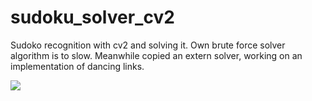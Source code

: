 # sudoku_solver_cv2
Sudoko recognition with cv2 and solving it. Own brute force solver algorithm is to slow. Meanwhile copied an extern solver, working on an implementation of dancing links.


![](sudoku_solver.gif)
